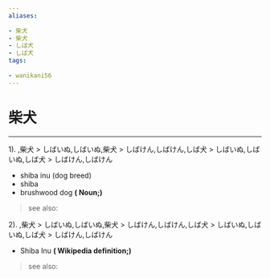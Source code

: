```yaml
---
aliases:
    
- 柴犬
- 柴犬
- しば犬
- しば犬
tags:
    
- wanikani56
---
```


# 柴犬
---
1).
,柴犬 > しばいぬ,しばいぬ,柴犬 > しばけん,しばけん,しば犬 > しばいぬ,しばいぬ,しば犬 > しばけん,しばけん

- shiba inu (dog breed)
- shiba
- brushwood dog
**( Noun;)**
> see also: 
            
2).
,柴犬 > しばいぬ,しばいぬ,柴犬 > しばけん,しばけん,しば犬 > しばいぬ,しばいぬ,しば犬 > しばけん,しばけん

- Shiba Inu
**( Wikipedia definition;)**
> see also: 
            